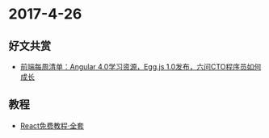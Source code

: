 # 2017-4-26

## 好文共赏

* [前端每周清单：Angular 4.0学习资源，Egg.js 1.0发布，六问CTO程序员如何成长](https://mp.weixin.qq.com/s?__biz=MzIwNjQwMzUwMQ==&mid=2247485107&idx=1&sn=757610316a45d4047353a3e7110cdbfe&chksm=97236471a054ed67c382f8df4b30b89cde95a019b9d018335e62d777cfdf94576d36a9ac3ec2#rd)

## 教程

* [React免费教程·全套](https://reacttraining.com/online/react-fundamentals)